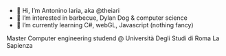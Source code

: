 - 👋 Hi, I’m Antonino Iaria, aka @theiari 
- 👀 I’m interested in barbecue, Dylan Dog & computer science
- 🌱 I’m currently learning C#, webGL, Javascript (nothing fancy)

Master Computer engineering studend @ Università Degli Studi di Roma La Sapienza
